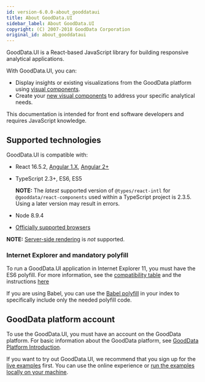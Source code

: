 ```yaml
---
id: version-6.0.0-about_gooddataui
title: About GoodData.UI
sidebar_label: About GoodData.UI
copyright: (C) 2007-2018 GoodData Corporation
original_id: about_gooddataui
---
```


GoodData.UI is a React-based JavaScript library for building responsive analytical applications.

With GoodData.UI, you can:

* Display insights or existing visualizations from the GoodData platform using [visual components](start_with_visual_components.md).
* Create your [new visual components](create_new_visualization.md) to address your specific analytical needs.

This documentation is intended for front end software developers and requires JavaScript knowledge.

## Supported technologies

GoodData.UI is compatible with:

* React 16.5.2, [Angular 1.X](ht_use_react_components_in_angular_1.x.md), [Angular 2+](ht_use_react_components_in_angular_2.x.md)
* TypeScript 2.3+, ES6, ES5
    
    **NOTE:** The _latest_ supported version of `@types/react-intl` for `@gooddata/react-components` used within a TypeScript project is 2.3.5. Using a later version may result in errors.
* Node 8.9.4
* [Officially supported browsers](https://help.gooddata.com/display/doc/System+Requirements+and+Supported+Browsers)

**NOTE:** [Server-side rendering](https://github.com/reactjs/redux/blob/master/docs/recipes/ServerRendering.md) is *not* supported.

### Internet Explorer and mandatory polyfill

To run a GoodData.UI application in Internet Explorer 11, you must have the ES6 polyfill. For more information, see the [compatibility table](http://kangax.github.io/compat-table/es6/) and the instructions [here](https://github.com/zloirock/core-js)

If you are using Babel, you can use the [Babel polyfill](https://babeljs.io/docs/usage/polyfill/) in your index to specifically include only the needed polyfill code.

## GoodData platform account

To use the GoodData.UI, you must have an account on the GoodData platform. For basic information about the GoodData platform, see [GoodData Platform Introduction](platform_intro.md).

If you want to try out GoodData.UI, we recommend that you sign up for the [live examples](https://gooddata-examples.herokuapp.com) first. You can use the online experience or [run the examples locally on your machine](https://github.com/gooddata/gooddata-react-components/#run-live-examples-locally).
